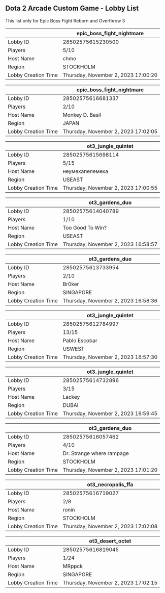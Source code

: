 ## Dota 2 Arcade Custom Game - Lobby List

This list only for Epic Boss Fight Reborn and Overthrow 3

|  | epic_boss_fight_nightmare |
| ------ | ------ |
| Lobby ID | 28502575615230500 |
| Players | 5/10 |
| Host Name | chmo |
| Region | STOCKHOLM |
| Lobby Creation Time | Thursday, November 2, 2023 17:00:20 |


|  | epic_boss_fight_nightmare |
| ------ | ------ |
| Lobby ID | 28502575616681337 |
| Players | 2/10 |
| Host Name | Monkey D. Basil |
| Region | JAPAN |
| Lobby Creation Time | Thursday, November 2, 2023 17:02:05 |


|  | ot3_jungle_quintet |
| ------ | ------ |
| Lobby ID | 28502575615698114 |
| Players | 5/15 |
| Host Name | неумехапелемеха |
| Region | USEAST |
| Lobby Creation Time | Thursday, November 2, 2023 17:00:55 |


|  | ot3_gardens_duo |
| ------ | ------ |
| Lobby ID | 28502575614040789 |
| Players | 1/10 |
| Host Name | Too Good To Win? |
| Region | USEAST |
| Lobby Creation Time | Thursday, November 2, 2023 16:58:57 |


|  | ot3_gardens_duo |
| ------ | ------ |
| Lobby ID | 28502575613733954 |
| Players | 2/10 |
| Host Name | Br0ker |
| Region | SINGAPORE |
| Lobby Creation Time | Thursday, November 2, 2023 16:58:36 |


|  | ot3_jungle_quintet |
| ------ | ------ |
| Lobby ID | 28502575612784997 |
| Players | 13/15 |
| Host Name | Pablo Escobar |
| Region | USWEST |
| Lobby Creation Time | Thursday, November 2, 2023 16:57:30 |


|  | ot3_jungle_quintet |
| ------ | ------ |
| Lobby ID | 28502575614732896 |
| Players | 3/15 |
| Host Name | Lackey |
| Region | DUBAI |
| Lobby Creation Time | Thursday, November 2, 2023 16:59:45 |


|  | ot3_gardens_duo |
| ------ | ------ |
| Lobby ID | 28502575616057462 |
| Players | 4/10 |
| Host Name | Dr. Strange where rampage |
| Region | STOCKHOLM |
| Lobby Creation Time | Thursday, November 2, 2023 17:01:20 |


|  | ot3_necropolis_ffa |
| ------ | ------ |
| Lobby ID | 28502575616719027 |
| Players | 2/8 |
| Host Name | ronin |
| Region | STOCKHOLM |
| Lobby Creation Time | Thursday, November 2, 2023 17:02:08 |


|  | ot3_desert_octet |
| ------ | ------ |
| Lobby ID | 28502575616819045 |
| Players | 1/24 |
| Host Name | MRppck |
| Region | SINGAPORE |
| Lobby Creation Time | Thursday, November 2, 2023 17:02:15 |


